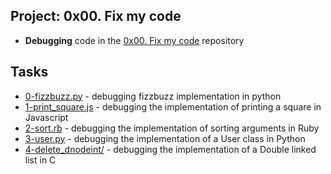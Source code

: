 
## Project: 0x00. Fix my code
- **Debugging** code in the [0x00. Fix my code](https://github.com/holbertonschool/0x00-Fix_My_Code_Challenge) repository
## Tasks
- [0-fizzbuzz.py](https://github.com/Nyaguthii-C/Fix_My_Code_Challenge/blob/main/0x00-challenge/0-fizzbuzz.py) - debugging fizzbuzz implementation in python
- [1-print_square.js]() - debugging the implementation of printing a square in Javascript
- [2-sort.rb]() - debugging the implementation of sorting arguments in Ruby
- [3-user.py]() - debugging the implementation of a User class in Python
- [4-delete_dnodeint/]() - debugging the implementation of a Double linked list in C
